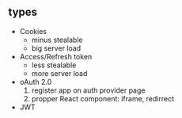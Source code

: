 ## types

- Cookies
  - minus stealable
  - big server load 
- Access/Refresh token 
  - less stealable
  - more server load
- oAuth 2.0
  1. register app on auth provider page
  2. propper React component: iframe, redirrect
- JWT 